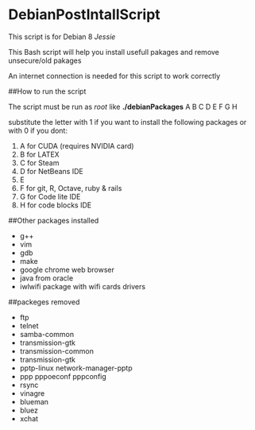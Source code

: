 # DebianPostIntallScript

This script is for Debian 8 _Jessie_

This Bash script will help you install usefull pakages and remove unsecure/old pakages

An internet connection is needed for this script to work correctly


##How to run the script

The script must be run as *root* like __./debianPackages__ A B C D E F G H

substitute the letter with 1 if you want to install the following packages or with 0 if you dont:

1. A for CUDA (requires NVIDIA card)
2. B for LATEX
3. C for Steam
4. D for NetBeans IDE
5. E 
6. F for git, R, Octave, ruby & rails
7. G for Code lite IDE
8. H for code blocks IDE


##Other packages installed
* g++
* vim
* gdb
* make
* google chrome web browser 
* java from oracle
* iwlwifi package with wifi cards drivers

##packeges removed
* ftp
* telnet
* samba-common
* transmission-gtk
* transmission-common
* transmission-gtk
* pptp-linux network-manager-pptp
* ppp pppoeconf pppconfig
* rsync
* vinagre
* blueman
* bluez
* xchat